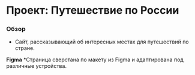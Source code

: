 # Проект: Путешествие по России

### Обзор
* Сайт, рассказывающий об интересных местах для путешествий по стране. 

**Figma**
*Страница сверстана по макету из Figma и адаптирована под различные устройства.  



